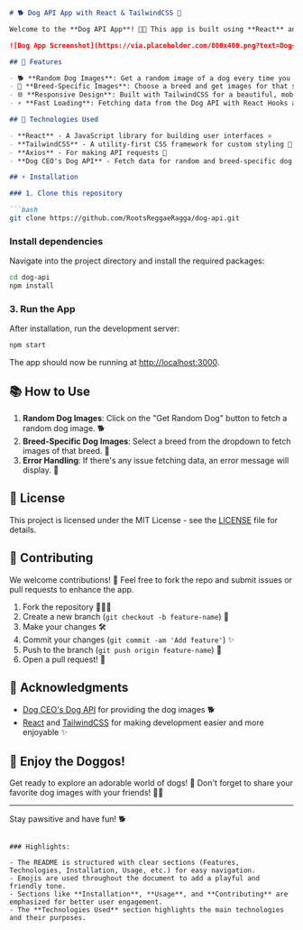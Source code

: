 ```markdown
# 🐕 Dog API App with React & TailwindCSS 🐾

Welcome to the **Dog API App**! 🐶✨ This app is built using **React** and styled with **TailwindCSS**, and it fetches data from the awesome [Dog CEO's Dog API](https://dog.ceo/dog-api/documentation) to display random dog images and breed information.

![Dog App Screenshot](https://via.placeholder.com/800x400.png?text=Dog+API+App+Screenshot)

## 🚀 Features

- 🐕 **Random Dog Images**: Get a random image of a dog every time you click the button!
- 🐾 **Breed-Specific Images**: Choose a breed and get images for that specific breed!
- 🌐 **Responsive Design**: Built with TailwindCSS for a beautiful, mobile-friendly design.
- ⚡ **Fast Loading**: Fetching data from the Dog API with React Hooks and efficient state management.

## 🔧 Technologies Used

- **React** - A JavaScript library for building user interfaces ⚛️
- **TailwindCSS** - A utility-first CSS framework for custom styling 💅
- **Axios** - For making API requests 📡
- **Dog CEO's Dog API** - Fetch data for random and breed-specific dog images 🐶

## ⚡ Installation

### 1. Clone this repository

```bash
git clone https://github.com/RootsReggaeRagga/dog-api.git
```

### Install dependencies

Navigate into the project directory and install the required packages:

```bash
cd dog-api
npm install
```

### 3. Run the App

After installation, run the development server:

```bash
npm start
```

The app should now be running at [http://localhost:3000](http://localhost:3000).

## 📚 How to Use

1. **Random Dog Images**: Click on the "Get Random Dog" button to fetch a random dog image. 🐕
2. **Breed-Specific Dog Images**: Select a breed from the dropdown to fetch images of that breed. 🐾
3. **Error Handling**: If there's any issue fetching data, an error message will display. 💬

## 📜 License

This project is licensed under the MIT License - see the [LICENSE](LICENSE) file for details.

## 🤝 Contributing

We welcome contributions! 🙌 Feel free to fork the repo and submit issues or pull requests to enhance the app.

1. Fork the repository 🧑‍🤝‍🧑
2. Create a new branch (`git checkout -b feature-name`) 🌱
3. Make your changes 🛠️
4. Commit your changes (`git commit -am 'Add feature'`) ✨
5. Push to the branch (`git push origin feature-name`) 🚀
6. Open a pull request! 🔄

## 🐾 Acknowledgments

- [Dog CEO's Dog API](https://dog.ceo/dog-api/documentation) for providing the dog images 🐕
- [React](https://reactjs.org/) and [TailwindCSS](https://tailwindcss.com/) for making development easier and more enjoyable ✨

## 🐶 Enjoy the Doggos!

Get ready to explore an adorable world of dogs! 🐾 Don't forget to share your favorite dog images with your friends! 🐶💙

---

Stay pawsitive and have fun! 🐕
```

### Highlights:

- The README is structured with clear sections (Features, Technologies, Installation, Usage, etc.) for easy navigation.
- Emojis are used throughout the document to add a playful and friendly tone.
- Sections like **Installation**, **Usage**, and **Contributing** are emphasized for better user engagement.
- The **Technologies Used** section highlights the main technologies and their purposes.